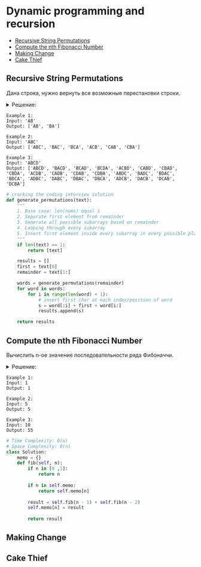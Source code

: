 # Dynamic programming and recursion
+ [Recursive String Permutations](#recursive-string-permutations)
+ [Compute the nth Fibonacci Number](#compute-the-nth-fibonacci-number)
+ [Making Change](#making-change)
+ [Cake Thief](#cake-thief)


## Recursive String Permutations
Дана строка, нужно вернуть все возможные перестановки строки.

<details><summary>Решение:</summary><blockquote>

<ol>
 <li>БС: длина строки == 1.</li>
 <li>Рекурсивно собрать все подстроки и добавлять в подстроки первый элемент в начало строки.</li>
</ol>

</blockquote></details>

```
Example 1:
Input: 'AB'
Output: ['AB', 'BA']

Example 2:
Input: 'ABC'
Output: ['ABC', 'BAC', 'BCA', 'ACB', 'CAB', 'CBA']

Example 3:
Input: 'ABCD'
Output: ['ABCD', 'BACD', 'BCAD', 'BCDA', 'ACBD', 'CABD', 'CBAD', 'CBDA', 'ACDB', 'CADB', 'CDAB', 'CDBA', 'ABDC', 'BADC', 'BDAC', 'BDCA', 'ADBC', 'DABC', 'DBAC', 'DBCA', 'ADCB', 'DACB', 'DCAB', 'DCBA']

```

```python
# cracking the coding interview solution
def generate_permutations(text):
    """
    1. Base case: len(nums) equal 1
    2. Separate first element from remainder
    3. Generate all possible subarrays based on remainder
    4. Looping through every subarray
    5. Insert first element inside every subarray in every possible place
    """
    if len(text) == 1:
        return [text]

    results = []
    first = text[0]
    remainder = text[1:]

    words = generate_permutations(remainder)
    for word in words:
        for i in range(len(word) + 1):
            # insert first char at each index/position of word
            s = word[:i] + first + word[i:]
            results.append(s)

    return results

```


## Compute the nth Fibonacci Number
Вычислить n-ое значение последовательности ряда Фибоначчи.

<details><summary>Решение:</summary><blockquote>

<ol>
 <li>БС: если n-ое значение ряда == 0 или 1, вернуть n-ое значение ряда.</li>
 <li>Рекурсивно пройти формулу Фибоначчи fib = (n - 1) + (n - 2).</li>
 <li>Добавить мемоизацию, добавив словарь для хранения проделанных вычислений.</li>
</ol>

</blockquote></details>

```
Example 1:
Input: 1
Output: 1

Example 2:
Input: 5
Output: 5

Example 3:
Input: 10
Output: 55

```

```python
# Time Complexity: O(n)
# Space Complexity: O(n)
class Solution:
    memo = {}
    def fib(self, n):
        if n in [0 ,1]:
            return n
        
        if n in self.memo:
            return self.memo[n]
        
        result = self.fib(n - 1) + self.fib(n - 2)
        self.memo[n] = result
        
        return result

```


## Making Change


## Cake Thief

